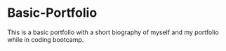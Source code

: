 # Basic-Portfolio
This is a basic portfolio with a short biography of myself and my portfolio while in coding bootcamp.
